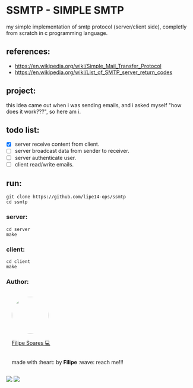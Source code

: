 # SSMTP - SIMPLE SMTP

my simple implementation of smtp protocol (server/client side), completly from scratch in c programming language.

## references:
 - https://en.wikipedia.org/wiki/Simple_Mail_Transfer_Protocol
 - https://en.wikipedia.org/wiki/List_of_SMTP_server_return_codes

## project:
this idea came out when i was sending emails, and i asked myself "how does it work???", so here am i.

## todo list:

 - [x] server receive content from client.
 - [ ] server broadcast data from sender to receiver.
 - [ ] server authenticate user.
 - [ ] client read/write emails.

## run:
```console
git clone https://github.com/lipe14-ops/ssmtp
cd ssmtp
```

### server:
```console
cd server
make
```

### client:
```console
cd client
make
```

### Author:
<img width='100' height='100' style="border-radius:50%; padding:15px" src="https://avatars.githubusercontent.com/u/78698099?v=4" /></br>
<a href="https://github.com/lipe14-ops" style='padding: 15px' title="Rocketseat">Filipe Soares :computer:</a>
<p style='padding: 15px'>made with :heart: by <strong>Filipe</strong> :wave: reach me!!!</p>


[![](https://img.shields.io/badge/Gmail-D14836?style=for-the-badge&logo=gmail&logoColor=white)](fn697169@gmail.com)
[![](https://img.shields.io/badge/Instagram-E4405F?style=for-the-badge&logo=instagram&logoColor=white)](https://www.instagram.com/me.filipe_/)



